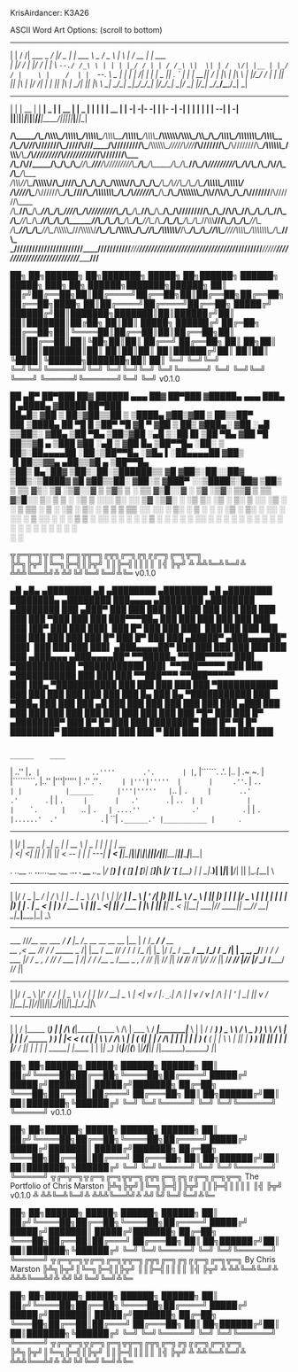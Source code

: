 KrisAirdancer: K3A26

ASCII Word Art Options: (scroll to bottom)

 _   ________ _____ _____  ___  _________________  ___   _   _ _____  ___________ 
| | / /| ___ \_   _/  ___|/ _ \|_   _| ___ \  _  \/ _ \ | \ | /  __ \|  ___| ___ \
| |/ / | |_/ / | | \ `--./ /_\ \ | | | |_/ / | | / /_\ \|  \| | /  \/| |__ | |_/ /
|    \ |    /  | |  `--. \  _  | | | |    /| | | |  _  || . ` | |    |  __||    / 
| |\  \| |\ \ _| |_/\__/ / | | |_| |_| |\ \| |/ /| | | || |\  | \__/\| |___| |\ \ 
\_| \_/\_| \_|\___/\____/\_| |_/\___/\_| \_|___/ \_| |_/\_| \_/\____/\____/\_| \_|
                                                                                  
                                                                                                                                             
 _____ _____ _____ _____ _____ _____ _____ ____  _____ _____ _____ _____ _____ 
|  |  | __  |     |   __|  _  |     | __  |    \|  _  |   | |     |   __| __  |
|    -|    -|-   -|__   |     |-   -|    -|  |  |     | | | |   --|   __|    -|
|__|__|__|__|_____|_____|__|__|_____|__|__|____/|__|__|_|___|_____|_____|__|__|
                                                                               


__/\\\________/\\\____/\\\\\\\\\______/\\\\\\\\\\\_____/\\\\\\\\\\\_______/\\\\\\\\\_____/\\\\\\\\\\\____/\\\\\\\\\______/\\\\\\\\\\\\________/\\\\\\\\\_____/\\\\\_____/\\\________/\\\\\\\\\__/\\\\\\\\\\\\\\\____/\\\\\\\\\_____        
 _\/\\\_____/\\\//___/\\\///////\\\___\/////\\\///____/\\\/////////\\\___/\\\\\\\\\\\\\__\/////\\\///___/\\\///////\\\___\/\\\////////\\\____/\\\\\\\\\\\\\__\/\\\\\\___\/\\\_____/\\\////////__\/\\\///////////___/\\\///////\\\___       
  _\/\\\__/\\\//_____\/\\\_____\/\\\_______\/\\\______\//\\\______\///___/\\\/////////\\\_____\/\\\_____\/\\\_____\/\\\___\/\\\______\//\\\__/\\\/////////\\\_\/\\\/\\\__\/\\\___/\\\/___________\/\\\_____________\/\\\_____\/\\\___      
   _\/\\\\\\//\\\_____\/\\\\\\\\\\\/________\/\\\_______\////\\\_________\/\\\_______\/\\\_____\/\\\_____\/\\\\\\\\\\\/____\/\\\_______\/\\\_\/\\\_______\/\\\_\/\\\//\\\_\/\\\__/\\\_____________\/\\\\\\\\\\\_____\/\\\\\\\\\\\/____     
    _\/\\\//_\//\\\____\/\\\//////\\\________\/\\\__________\////\\\______\/\\\\\\\\\\\\\\\_____\/\\\_____\/\\\//////\\\____\/\\\_______\/\\\_\/\\\\\\\\\\\\\\\_\/\\\\//\\\\/\\\_\/\\\_____________\/\\\///////______\/\\\//////\\\____    
     _\/\\\____\//\\\___\/\\\____\//\\\_______\/\\\_____________\////\\\___\/\\\/////////\\\_____\/\\\_____\/\\\____\//\\\___\/\\\_______\/\\\_\/\\\/////////\\\_\/\\\_\//\\\/\\\_\//\\\____________\/\\\_____________\/\\\____\//\\\___   
      _\/\\\_____\//\\\__\/\\\_____\//\\\______\/\\\______/\\\______\//\\\__\/\\\_______\/\\\_____\/\\\_____\/\\\_____\//\\\__\/\\\_______/\\\__\/\\\_______\/\\\_\/\\\__\//\\\\\\__\///\\\__________\/\\\_____________\/\\\_____\//\\\__  
       _\/\\\______\//\\\_\/\\\______\//\\\__/\\\\\\\\\\\_\///\\\\\\\\\\\/___\/\\\_______\/\\\__/\\\\\\\\\\\_\/\\\______\//\\\_\/\\\\\\\\\\\\/___\/\\\_______\/\\\_\/\\\___\//\\\\\____\////\\\\\\\\\_\/\\\\\\\\\\\\\\\_\/\\\______\//\\\_ 
        _\///________\///__\///________\///__\///////////____\///////////_____\///________\///__\///////////__\///________\///__\////////////_____\///________\///__\///_____\/////________\/////////__\///////////////__\///________\///__


██╗  ██╗██████╗ ██╗███████╗ █████╗ ██╗██████╗ ██████╗  █████╗ ███╗   ██╗ ██████╗███████╗██████╗ 
██║ ██╔╝██╔══██╗██║██╔════╝██╔══██╗██║██╔══██╗██╔══██╗██╔══██╗████╗  ██║██╔════╝██╔════╝██╔══██╗
█████╔╝ ██████╔╝██║███████╗███████║██║██████╔╝██║  ██║███████║██╔██╗ ██║██║     █████╗  ██████╔╝
██╔═██╗ ██╔══██╗██║╚════██║██╔══██║██║██╔══██╗██║  ██║██╔══██║██║╚██╗██║██║     ██╔══╝  ██╔══██╗
██║  ██╗██║  ██║██║███████║██║  ██║██║██║  ██║██████╔╝██║  ██║██║ ╚████║╚██████╗███████╗██║  ██║
╚═╝  ╚═╝╚═╝  ╚═╝╚═╝╚══════╝╚═╝  ╚═╝╚═╝╚═╝  ╚═╝╚═════╝ ╚═╝  ╚═╝╚═╝  ╚═══╝ ╚═════╝╚══════╝╚═╝  ╚═╝ v0.1.0
                                                                                                

 ██ ▄█▀ ██▀███   ██▓  ██████  ▄▄▄       ██▓ ██▀███  ▓█████▄  ▄▄▄       ███▄    █  ▄████▄  ▓█████  ██▀███  
 ██▄█▒ ▓██ ▒ ██▒▓██▒▒██    ▒ ▒████▄    ▓██▒▓██ ▒ ██▒▒██▀ ██▌▒████▄     ██ ▀█   █ ▒██▀ ▀█  ▓█   ▀ ▓██ ▒ ██▒
▓███▄░ ▓██ ░▄█ ▒▒██▒░ ▓██▄   ▒██  ▀█▄  ▒██▒▓██ ░▄█ ▒░██   █▌▒██  ▀█▄  ▓██  ▀█ ██▒▒▓█    ▄ ▒███   ▓██ ░▄█ ▒
▓██ █▄ ▒██▀▀█▄  ░██░  ▒   ██▒░██▄▄▄▄██ ░██░▒██▀▀█▄  ░▓█▄   ▌░██▄▄▄▄██ ▓██▒  ▐▌██▒▒▓▓▄ ▄██▒▒▓█  ▄ ▒██▀▀█▄  
▒██▒ █▄░██▓ ▒██▒░██░▒██████▒▒ ▓█   ▓██▒░██░░██▓ ▒██▒░▒████▓  ▓█   ▓██▒▒██░   ▓██░▒ ▓███▀ ░░▒████▒░██▓ ▒██▒
▒ ▒▒ ▓▒░ ▒▓ ░▒▓░░▓  ▒ ▒▓▒ ▒ ░ ▒▒   ▓▒█░░▓  ░ ▒▓ ░▒▓░ ▒▒▓  ▒  ▒▒   ▓▒█░░ ▒░   ▒ ▒ ░ ░▒ ▒  ░░░ ▒░ ░░ ▒▓ ░▒▓░
░ ░▒ ▒░  ░▒ ░ ▒░ ▒ ░░ ░▒  ░ ░  ▒   ▒▒ ░ ▒ ░  ░▒ ░ ▒░ ░ ▒  ▒   ▒   ▒▒ ░░ ░░   ░ ▒░  ░  ▒    ░ ░  ░  ░▒ ░ ▒░
░ ░░ ░   ░░   ░  ▒ ░░  ░  ░    ░   ▒    ▒ ░  ░░   ░  ░ ░  ░   ░   ▒      ░   ░ ░ ░           ░     ░░   ░ 
░  ░      ░      ░        ░        ░  ░ ░     ░        ░          ░  ░         ░ ░ ░         ░  ░   ░     
                                                     ░                           ░                        


╦╔═╦═╗╦╔═╗╔═╗╦╦═╗╔╦╗╔═╗╔╗╔╔═╗╔═╗╦═╗
╠╩╗╠╦╝║╚═╗╠═╣║╠╦╝ ║║╠═╣║║║║  ║╣ ╠╦╝
╩ ╩╩╚═╩╚═╝╩ ╩╩╩╚══╩╝╩ ╩╝╚╝╚═╝╚═╝╩╚═ v0.1.0


   ▄█   ▄█▄    ▄████████  ▄█     ▄████████    ▄████████  ▄█     ▄████████ ████████▄     ▄████████ ███▄▄▄▄    ▄████████    ▄████████    ▄████████ 
  ███ ▄███▀   ███    ███ ███    ███    ███   ███    ███ ███    ███    ███ ███   ▀███   ███    ███ ███▀▀▀██▄ ███    ███   ███    ███   ███    ███ 
  ███▐██▀     ███    ███ ███▌   ███    █▀    ███    ███ ███▌   ███    ███ ███    ███   ███    ███ ███   ███ ███    █▀    ███    █▀    ███    ███ 
 ▄█████▀     ▄███▄▄▄▄██▀ ███▌   ███          ███    ███ ███▌  ▄███▄▄▄▄██▀ ███    ███   ███    ███ ███   ███ ███         ▄███▄▄▄      ▄███▄▄▄▄██▀ 
▀▀█████▄    ▀▀███▀▀▀▀▀   ███▌ ▀███████████ ▀███████████ ███▌ ▀▀███▀▀▀▀▀   ███    ███ ▀███████████ ███   ███ ███        ▀▀███▀▀▀     ▀▀███▀▀▀▀▀   
  ███▐██▄   ▀███████████ ███           ███   ███    ███ ███  ▀███████████ ███    ███   ███    ███ ███   ███ ███    █▄    ███    █▄  ▀███████████ 
  ███ ▀███▄   ███    ███ ███     ▄█    ███   ███    ███ ███    ███    ███ ███   ▄███   ███    ███ ███   ███ ███    ███   ███    ███   ███    ███ 
  ███   ▀█▀   ███    ███ █▀    ▄████████▀    ███    █▀  █▀     ███    ███ ████████▀    ███    █▀   ▀█   █▀  ████████▀    ██████████   ███    ███ 
  ▀           ███    ███                                       ███    ███                                                             ███    ███ 

                                                                                                                     ______    ____                    
|    ..'' |`````````, |             ..''''       .'.       | |`````````, |``````.        .'.       |..          |  .~      ~. |            |`````````, 
|..''     |'''|'''''  |          .''           .''```.     | |'''|'''''  |       |     .''```.     |  ``..      | |           |______      |'''|'''''  
|``..     |    `.     |       ..'            .'       `.   | |    `.     |       |   .'       `.   |      ``..  | |           |            |    `.     
|    ``.. |      `.   | ....''             .'           `. | |      `.   |......'  .'           `. |          ``|  `.______.' |___________ |      `.   
                                                                                                                                                       

 __  __ ______ _______ _______ _______ _______ ______ _____  _______ _______ ______ _______ ______ 
|  |/  |   __ \_     _|     __|   _   |_     _|   __ \     \|   _   |    |  |      |    ___|   __ \
|     <|      <_|   |_|__     |       |_|   |_|      <  --  |       |       |   ---|    ___|      <
|__|\__|___|__|_______|_______|___|___|_______|___|__|_____/|___|___|__|____|______|_______|___|__|
                                                                                                   

.  ..__ ._. __..__.._..__ .__ .__..  . __ .___.__ 
|_/ [__) | (__ [__] | [__)|  \[__]|\ |/  `[__ [__)
|  \|  \_|_.__)|  |_|_|  \|__/|  || \|\__.[___|  \
                                                  

  _  ______  ___ ____    _    ___ ____  ____    _    _   _  ____ _____ ____  
 | |/ /  _ \|_ _/ ___|  / \  |_ _|  _ \|  _ \  / \  | \ | |/ ___| ____|  _ \ 
 | ' /| |_) || |\___ \ / _ \  | || |_) | | | |/ _ \ |  \| | |   |  _| | |_) |
 | . \|  _ < | | ___) / ___ \ | ||  _ <| |_| / ___ \| |\  | |___| |___|  _ < 
 |_|\_\_| \_\___|____/_/   \_\___|_| \_\____/_/   \_\_| \_|\____|_____|_| \_\
                                                                             

______ _________________________________________________________________   __________________________ 
___  //_/__  __ \___  _/_  ___/__    |___  _/__  __ \__  __ \__    |__  | / /_  ____/__  ____/__  __ \
__  ,<  __  /_/ /__  / _____ \__  /| |__  / __  /_/ /_  / / /_  /| |_   |/ /_  /    __  __/  __  /_/ /
_  /| | _  _, _/__/ /  ____/ /_  ___ |_/ /  _  _, _/_  /_/ /_  ___ |  /|  / / /___  _  /___  _  _, _/ 
/_/ |_| /_/ |_| /___/  /____/ /_/  |_/___/  /_/ |_| /_____/ /_/  |_/_/ |_/  \____/  /_____/  /_/ |_|  
                                                                                                      
 _  _____ _   __   __  _ ___ __   __  __  _  ______ ___  
| |/ / _ \ |/' _/ /  \| | _ \ _\ /  \|  \| |/ _/ __| _ \ 
|   <| v / |`._`.| /\ | | v / v | /\ | | ' | \_| _|| v / 
|_|\_\_|_\_||___/|_||_|_|_|_\__/|_||_|_|\__|\__/___|_|_\ 

 _    _ ______  _____    _           _____ ______  _____         ______   ______ _______ ______  
| |  / |_____ \(_____)  | |     /\  (_____|_____ \(____ \   /\  |  ___ \ / _____|_______|_____ \ 
| | / / _____) )  _      \ \   /  \    _   _____) )_   \ \ /  \ | |   | | /      _____   _____) )
| |< < (_____ (  | |      \ \ / /\ \  | | (_____ (| |   | / /\ \| |   | | |     |  ___) (_____ ( 
| | \ \      | |_| |_ _____) ) |__| |_| |_      | | |__/ / |__| | |   | | \_____| |_____      | |
|_|  \_)     |_(_____|______/|______(_____)     |_|_____/|______|_|   |_|\______)_______)     |_|
                                                                                                 


██╗  ██╗██████╗  █████╗ ██████╗  ██████╗ 
██║ ██╔╝╚════██╗██╔══██╗╚════██╗██╔════╝ 
█████╔╝  █████╔╝███████║ █████╔╝███████╗ 
██╔═██╗  ╚═══██╗██╔══██║██╔═══╝ ██╔═══██╗
██║  ██╗██████╔╝██║  ██║███████╗╚██████╔╝
╚═╝  ╚═╝╚═════╝ ╚═╝  ╚═╝╚══════╝ ╚═════╝  v0.1.0
                                         

██╗  ██╗██████╗  █████╗ ██████╗  ██████╗ 
██║ ██╔╝╚════██╗██╔══██╗╚════██╗██╔════╝ 
█████╔╝  █████╔╝███████║ █████╔╝███████╗ 
██╔═██╗  ╚═══██╗██╔══██║██╔═══╝ ██╔═══██╗
██║  ██╗██████╔╝██║  ██║███████╗╚██████╔╝ 
╚═╝  ╚═╝╚═════╝ ╚═╝  ╚═╝╚══════╝ ╚═════╝  ╦╔═╦═╗╦╔═╗╔═╗╦╦═╗╔╦╗╔═╗╔╗╔╔═╗╔═╗╦═╗
The Portfolio of Chris Marston            ╠╩╗╠╦╝║╚═╗╠═╣║╠╦╝ ║║╠═╣║║║║  ║╣ ╠╦╝
                               v0.1.0     ╩ ╩╩╚═╩╚═╝╩ ╩╩╩╚══╩╝╩ ╩╝╚╝╚═╝╚═╝╩╚═ 

██╗  ██╗██████╗  █████╗ ██████╗  ██████╗ 
██║ ██╔╝╚════██╗██╔══██╗╚════██╗██╔════╝ 
█████╔╝  █████╔╝███████║ █████╔╝███████╗ 
██╔═██╗  ╚═══██╗██╔══██║██╔═══╝ ██╔═══██╗
██║  ██╗██████╔╝██║  ██║███████╗╚██████╔╝ 
╚═╝  ╚═╝╚═════╝ ╚═╝  ╚═╝╚══════╝ ╚═════╝  ╦╔═╦═╗╦╔═╗╔═╗╦╦═╗╔╦╗╔═╗╔╗╔╔═╗╔═╗╦═╗
By Chris Marston                          ╠╩╗╠╦╝║╚═╗╠═╣║╠╦╝ ║║╠═╣║║║║  ║╣ ╠╦╝
                                          ╩ ╩╩╚═╩╚═╝╩ ╩╩╩╚══╩╝╩ ╩╝╚╝╚═╝╚═╝╩╚═ 

██╗  ██╗██████╗  █████╗ ██████╗  ██████╗ 
██║ ██╔╝╚════██╗██╔══██╗╚════██╗██╔════╝ 
█████╔╝  █████╔╝███████║ █████╔╝███████╗ 
██╔═██╗  ╚═══██╗██╔══██║██╔═══╝ ██╔═══██╗
██║  ██╗██████╔╝██║  ██║███████╗╚██████╔╝ 
╚═╝  ╚═╝╚═════╝ ╚═╝  ╚═╝╚══════╝ ╚═════╝  ╦╔═╦═╗╦╔═╗╔═╗╦╦═╗╔╦╗╔═╗╔╗╔╔═╗╔═╗╦═╗
                                          ╠╩╗╠╦╝║╚═╗╠═╣║╠╦╝ ║║╠═╣║║║║  ║╣ ╠╦╝
                                          ╩ ╩╩╚═╩╚═╝╩ ╩╩╩╚══╩╝╩ ╩╝╚╝╚═╝╚═╝╩╚═ 